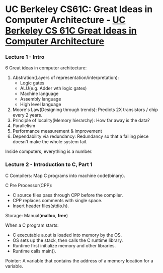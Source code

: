 # UC Berkeley CS61C:  Great Ideas in Computer Architecture - [UC Berkeley CS 61C Great Ideas in Computer Architecture](https://www.youtube.com/playlist?list=PLhMnuBfGeCDM8pXLpqib90mDFJI-e1lpk)


### Lecture 1 - Intro
6 Great ideas in computer architecture:
1) Abstration(Layers of representation/interpretation):
    - Logic gates
    - ALU(e.g. Adder wth logic gates)
    - Machine language
    - Assembly language
    - High level language
2) Moore's Law(Designing through trends): Predicts 2X transistors / chip every 2 years.
3) Principle of locality(Memory hierarchy): How far away is the data?
4) Parallelism
5) Performance measurement & improvement
6) Dependability via redundancy: Redundancy so that a failing piece doesn't make the whole system fail.

Inside computers, everything is a number.

### Lecture 2 - Introduction to C, Part 1
C Compilers: Map C programs into machine code(binary).

C Pre Processor(CPP): 
- C source files pass through CPP before the compiler.
- CPP replaces comments with single space.
- Insert header files(stdio.h).

Storage: Manual(**malloc**, **free**)

When a C program starts:
- C executable a.out is loaded into memory by the OS.
- OS sets up the stack, then calls the C runtime library.
- Runtime first initialize memory and other libraries.
- Runtime calls main().

Pointer: A variable that contains the address of a memory location for a variable.
